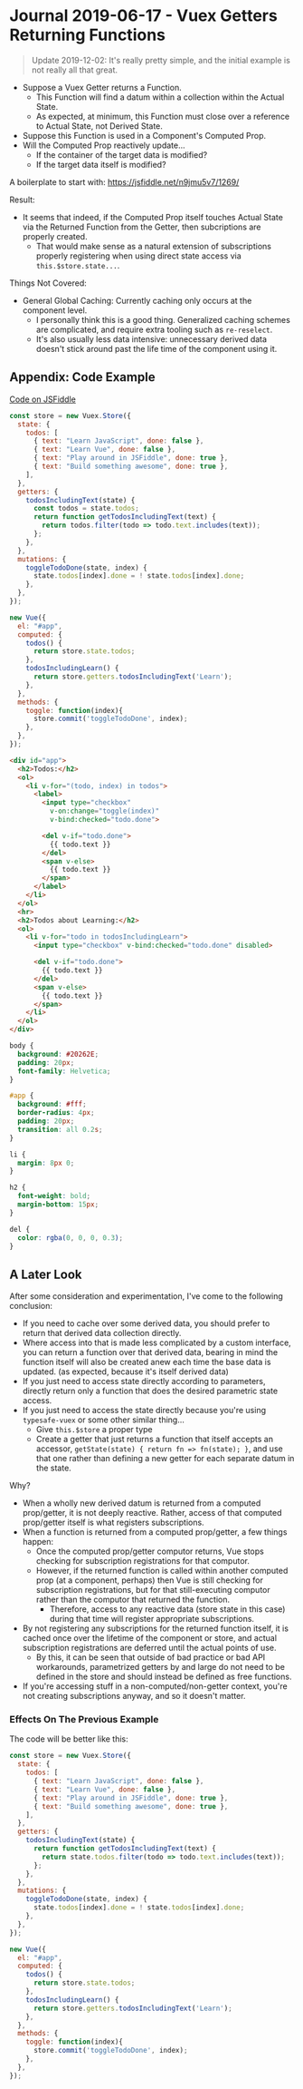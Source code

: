 Journal 2019-06-17 - Vuex Getters Returning Functions
=======

> Update 2019-12-02: It's really pretty simple, and the initial example is not really all that great.

- Suppose a Vuex Getter returns a Function.
    - This Function will find a datum within a collection within the Actual State.
    - As expected, at minimum, this Function must close over a reference to Actual State, not Derived State.
- Suppose this Function is used in a Component's Computed Prop.
- Will the Computed Prop reactively update...
    - If the container of the target data is modified?
    - If the target data itself is modified?

A boilerplate to start with: https://jsfiddle.net/n9jmu5v7/1269/

Result:

- It seems that indeed, if the Computed Prop itself touches Actual State via the Returned Function from the Getter, then subcriptions are properly created.
    - That would make sense as a natural extension of subscriptions properly registering when using direct state access via `this.$store.state...`.

Things Not Covered:

- General Global Caching: Currently caching only occurs at the component level.
    - I personally think this is a good thing.  Generalized caching schemes are complicated, and require extra tooling such as `re-reselect`.
    - It's also usually less data intensive: unnecessary derived data doesn't stick around past the life time of the component using it.



## Appendix: Code Example

[Code on JSFiddle](https://jsfiddle.net/kozx3t90/)

```js
const store = new Vuex.Store({
  state: {
    todos: [
      { text: "Learn JavaScript", done: false },
      { text: "Learn Vue", done: false },
      { text: "Play around in JSFiddle", done: true },
      { text: "Build something awesome", done: true },
    ],
  },
  getters: {
    todosIncludingText(state) {
      const todos = state.todos;
      return function getTodosIncludingText(text) {
        return todos.filter(todo => todo.text.includes(text));
      };
    },
  },
  mutations: {
    toggleTodoDone(state, index) {
      state.todos[index].done = ! state.todos[index].done;
    },
  },
});

new Vue({
  el: "#app",
  computed: {
    todos() {
      return store.state.todos;
    },
    todosIncludingLearn() {
      return store.getters.todosIncludingText('Learn');
    },
  },
  methods: {
    toggle: function(index){
      store.commit('toggleTodoDone', index);
    },
  },
});
```

```html
<div id="app">
  <h2>Todos:</h2>
  <ol>
    <li v-for="(todo, index) in todos">
      <label>
        <input type="checkbox"
          v-on:change="toggle(index)"
          v-bind:checked="todo.done">

        <del v-if="todo.done">
          {{ todo.text }}
        </del>
        <span v-else>
          {{ todo.text }}
        </span>
      </label>
    </li>
  </ol>
  <hr>
  <h2>Todos about Learning:</h2>
  <ol>
    <li v-for="todo in todosIncludingLearn">
      <input type="checkbox" v-bind:checked="todo.done" disabled>

      <del v-if="todo.done">
        {{ todo.text }}
      </del>
      <span v-else>
        {{ todo.text }}
      </span>
    </li>
  </ol>
</div>
```

```css
body {
  background: #20262E;
  padding: 20px;
  font-family: Helvetica;
}

#app {
  background: #fff;
  border-radius: 4px;
  padding: 20px;
  transition: all 0.2s;
}

li {
  margin: 8px 0;
}

h2 {
  font-weight: bold;
  margin-bottom: 15px;
}

del {
  color: rgba(0, 0, 0, 0.3);
}
```



## A Later Look

After some consideration and experimentation, I've come to the following conclusion:

- If you need to cache over some derived data, you should prefer to return that derived data collection directly.
- Where access into that is made less complicated by a custom interface, you can return a function over that derived data, bearing in mind the function itself will also be created anew each time the base data is updated. (as expected, because it's itself derived data)
- If you just need to access state directly according to parameters, directly return only a function that does the desired parametric state access.
- If you just need to access the state directly because you're using `typesafe-vuex` or some other similar thing...
    - Give `this.$store` a proper type
    - Create a getter that just returns a function that itself accepts an accessor, `getState(state) { return fn => fn(state); }`, and use that one rather than defining a new getter for each separate datum in the state.

Why?

- When a wholly new derived datum is returned from a computed prop/getter, it is not deeply reactive.  Rather, access of that computed prop/getter itself is what registers subscriptions.
- When a function is returned from a computed prop/getter, a few things happen:
    - Once the computed prop/getter computor returns, Vue stops checking for subscription registrations for that computor.
    - However, if the returned function is called within another computed prop (at a component, perhaps) then Vue is still checking for subscription registrations, but for that still-executing computor rather than the computor that returned the function.
        - Therefore, access to any reactive data (store state in this case) during that time will register appropriate subscriptions.
- By not registering any subscriptions for the returned function itself, it is cached once over the lifetime of the component or store, and actual subscription registrations are deferred until the actual points of use.
    - By this, it can be seen that outside of bad practice or bad API workarounds, parametrized getters by and large do not need to be defined in the store and should instead be defined as free functions.
- If you're accessing stuff in a non-computed/non-getter context, you're not creating subscriptions anyway, and so it doesn't matter.


### Effects On The Previous Example

The code will be better like this:

```js
const store = new Vuex.Store({
  state: {
    todos: [
      { text: "Learn JavaScript", done: false },
      { text: "Learn Vue", done: false },
      { text: "Play around in JSFiddle", done: true },
      { text: "Build something awesome", done: true },
    ],
  },
  getters: {
    todosIncludingText(state) {
      return function getTodosIncludingText(text) {
        return state.todos.filter(todo => todo.text.includes(text));
      };
    },
  },
  mutations: {
    toggleTodoDone(state, index) {
      state.todos[index].done = ! state.todos[index].done;
    },
  },
});

new Vue({
  el: "#app",
  computed: {
    todos() {
      return store.state.todos;
    },
    todosIncludingLearn() {
      return store.getters.todosIncludingText('Learn');
    },
  },
  methods: {
    toggle: function(index){
      store.commit('toggleTodoDone', index);
    },
  },
});
```

